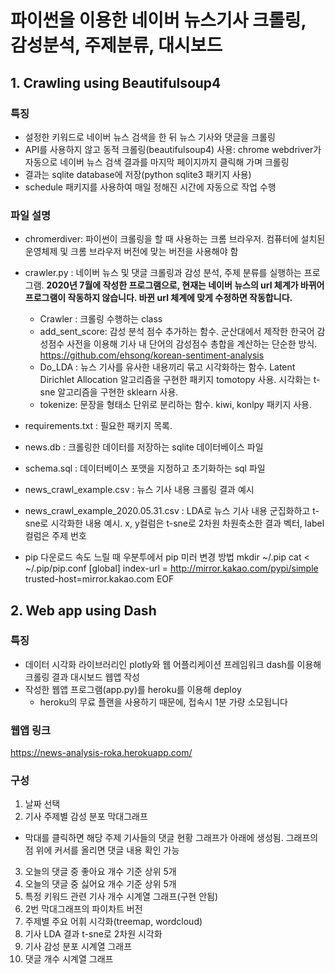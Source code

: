 # 파이썬을 이용한 네이버 뉴스기사 크롤링, 감성분석, 주제분류, 대시보드

## 1. Crawling using Beautifulsoup4

### 특징
* 설정한 키워드로 네이버 뉴스 검색을 한 뒤 뉴스 기사와 댓글을 크롤링
* API를 사용하지 않고 동적 크롤링(beautifulsoup4) 사용: chrome webdriver가 자동으로 네이버 뉴스 검색 결과를 마지막 페이지까지 클릭해 가며 크롤링
* 결과는 sqlite database에 저장(python sqlite3 패키지 사용)
* schedule 패키지를 사용하여 매일 정해진 시간에 자동으로 작업 수행

### 파일 설명
* chromerdiver: 파이썬이 크롤링을 할 때 사용하는 크롬 브라우저. 컴퓨터에 설치된 운영체제 및 크롬 브라우저 버전에 맞는 버전을 사용해야 함
* crawler.py : 네이버 뉴스 및 댓글 크롤링과 감성 분석, 주제 분류를 실행하는 프로그램. **2020년 7월에 작성한 프로그램으로, 현재는 네이버 뉴스의 url 체계가 바뀌어 프로그램이 작동하지 않습니다. 바뀐 url 체계에 맞게 수정하면 작동합니다.**
    - Crawler : 크롤링 수행하는 class
    - add_sent_score: 감성 분석 점수 추가하는 함수. 군산대에서 제작한 한국어 감성점수 사전을 이용해 기사 내 단어의 감성점수 총합을 계산하는 단순한 방식. https://github.com/ehsong/korean-sentiment-analysis
    - Do_LDA : 뉴스 기사를 유사한 내용끼리 묶고 시각화하는 함수. Latent Dirichlet Allocation 알고리즘을 구현한 패키지 tomotopy 사용. 시각화는 t-sne 알고리즘을 구현한 sklearn 사용.
    - tokenize: 문장을 형태소 단위로 분리하는 함수. kiwi, konlpy 패키지 사용.
* requirements.txt : 필요한 패키지 목록.
* news.db : 크롤링한 데이터를 저장하는 sqlite 데이터베이스 파일
* schema.sql : 데이터베이스 포맷을 지정하고 초기화하는 sql 파일
* news_crawl_example.csv : 뉴스 기사 내용 크롤링 결과 예시
* news_crawl_example_2020.05.31.csv : LDA로 뉴스 기사 내용 군집화하고 t-sne로 시각화한 내용 예시. x, y컬럼은 t-sne로 2차원 차원축소한 결과 벡터, label 컬럼은 주제 번호


* pip 다운로드 속도 느릴 때 우분투에서 pip 미러 변경 방법
mkdir ~/.pip
cat <<EOF > ~/.pip/pip.conf
 [global]
 index-url = http://mirror.kakao.com/pypi/simple
 trusted-host=mirror.kakao.com
EOF


## 2. Web app using Dash

### 특징
* 데이터 시각화 라이브러리인 plotly와 웹 어플리케이션 프레임워크 dash를 이용해 크롤링 결과 대시보드 웹앱 작성
* 작성한 웹앱 프로그램(app.py)를 heroku를 이용해 deploy
    - heroku의 무료 플랜을 사용하기 때문에, 접속시 1분 가량 소모됩니다

### 웹앱 링크
https://news-analysis-roka.herokuapp.com/

### 구성
1. 날짜 선택
2. 기사 주제별 감성 분포 막대그래프
* 막대를 클릭하면 해당 주제 기사들의 댓글 현황 그래프가 아래에 생성됨. 그래프의 점 위에 커서를 올리면 댓글 내용 확인 가능
3. 오늘의 댓글 중 좋아요 개수 기준 상위 5개
4. 오늘의 댓글 중 싫어요 개수 기준 상위 5개
5. 특정 키워드 관련 기사 개수 시계열 그래프(구현 안됨)
6. 2번 막대그래프의 파이차트 버전
7. 주제별 주요 어휘 시각화(treemap, wordcloud)
8. 기사 LDA 결과 t-sne로 2차원 시각화
9. 기사 감성 분포 시계열 그래프
10. 댓글 개수 시계열 그래프